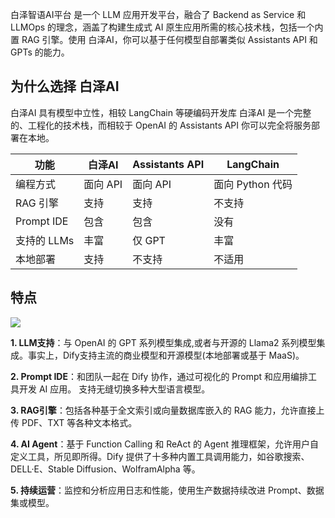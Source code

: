 白泽智语AI平台 是一个 LLM 应用开发平台，融合了 Backend as Service 和 LLMOps 的理念，涵盖了构建生成式 AI 原生应用所需的核心技术栈，包括一个内置 RAG 引擎。使用 白泽AI，你可以基于任何模型自部署类似 Assistants API 和 GPTs 的能力。

## 为什么选择 白泽AI

白泽AI 具有模型中立性，相较 LangChain 等硬编码开发库 白泽AI 是一个完整的、工程化的技术栈，而相较于 OpenAI 的 Assistants API 你可以完全将服务部署在本地。

| 功能        | 白泽AI   | Assistants API | LangChain        |
| ----------- | -------- | -------------- | ---------------- |
| 编程方式    | 面向 API | 面向 API       | 面向 Python 代码 |
| RAG 引擎    | 支持     | 支持           | 不支持           |
| Prompt IDE  | 包含     | 包含           | 没有             |
| 支持的 LLMs | 丰富     | 仅 GPT         | 丰富             |
| 本地部署    | 支持     | 不支持         | 不适用           |


## 特点

![](./images/models.png)

**1. LLM支持**：与 OpenAI 的 GPT 系列模型集成,或者与开源的 Llama2 系列模型集成。事实上，Dify支持主流的商业模型和开源模型(本地部署或基于 MaaS)。

**2. Prompt IDE**：和团队一起在 Dify 协作，通过可视化的 Prompt 和应用编排工具开发 AI 应用。 支持无缝切换多种大型语言模型。

**3. RAG引擎**：包括各种基于全文索引或向量数据库嵌入的 RAG 能力，允许直接上传 PDF、TXT 等各种文本格式。

**4. AI Agent**：基于 Function Calling 和 ReAct 的 Agent 推理框架，允许用户自定义工具，所见即所得。Dify 提供了十多种内置工具调用能力，如谷歌搜索、DELL·E、Stable Diffusion、WolframAlpha 等。

**5. 持续运营**：监控和分析应用日志和性能，使用生产数据持续改进 Prompt、数据集或模型。

